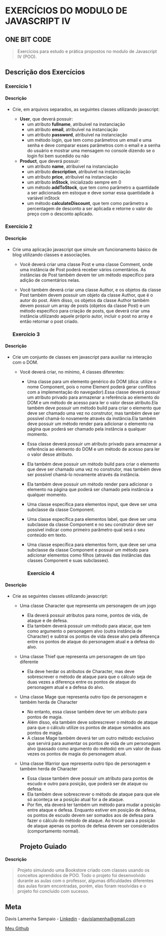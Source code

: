# EXERCÍCIOS DO MODULO DE JAVASCRIPT IV

## ONE BIT CODE

> Exercícios para estudo e prática propostos no modulo de Javascript IV (POO).

## Descrição dos Exercícios

### Exercício 1

#### Descrição

- Crie, em arquivos separados, as seguintes classes utilizando javascript:

  - **User**, que deverá possuir:
    - um atributo **fullname**, atribuível na instanciação
    - um atributo **email**, atribuível na instanciação
    - um atributo **password**, atribuível na instanciação
    - um método login, que tem como parâmetros um email e uma senha e deve comparar esses parâmetros com o email e a senha do usuário e mostrar uma mensagem no console dizendo se o login foi bem sucedido ou não
  - **Product**, que deverá possuir:
    - um atributo **name**, atribuível na instanciação
    - um atributo **description**, atribuível na instanciação
    - um atributo **price**, atribuível na instanciação
    - um atributo **inStock**, inicializado sempre em 0
    - um método **addToStock**, que tem como parâmetro a quantidade a ser adicionada em estoque e deve somar essa quantidade à variável inStock
    - um método **calculateDiscount**, que tem como parâmetro a percentagem de desconto a ser aplicada e retorne o valor do preço com o desconto aplicado.

### Exercício 2

#### Descrição

- Crie uma aplicação javascript que simule um funcionamento básico de blog utilizando classes e associações.

  - Você deverá criar uma classe Post e uma classe Comment, onde uma instância de Post poderá receber vários comentários. As instâncias de Post também devem ter um método específico para adição de comentários nelas.

  - Você também deverá criar uma classe Author, e os objetos da classe Post também devem possuir um objeto da classe Author, que é o autor do post. Além disso, os objetos da classe Author também devem possuir um array de posts (objetos da classe Post) e um método específico para criação de posts, que deverá criar uma instância utilizando aquele próprio autor, incluir o post no array e então retornar o post criado.

  ### Exercício 3

#### Descrição

- Crie um conjunto de classes em javascript para auxiliar na interação com o DOM.

  - Você deverá criar, no mínimo, 4 classes diferentes:

    - Uma classe para um elemento genérico do DOM (dica: utilize o nome Component, pois o nome Element poderá gerar conflitos com a implementação do navegador).Essa classe deverá possuir um atributo privado para armazenar a referência ao elemento do DOM e um método de acesso para ler o valor desse atributo.Ela também deve possuir um método build para criar o elemento que deve ser chamado uma vez no construtor, mas também deve ser possível chamá-lo novamente através da instância.Ela também deve possuir um método render para adicionar o elemento na página que poderá ser chamado pela instância a qualquer momento.
    - Essa classe deverá possuir um atributo privado para armazenar a referência ao elemento do DOM e um método de acesso para ler o valor desse atributo.
    - Ela também deve possuir um método build para criar o elemento que deve ser chamado uma vez no construtor, mas também deve ser possível chamá-lo novamente através da instância.
    - Ela também deve possuir um método render para adicionar o elemento na página que poderá ser chamado pela instância a qualquer momento.
    - Uma classe específica para elementos input, que deve ser uma subclasse da classe Component.
    - Uma classe específica para elementos label, que deve ser uma subclasse da classe Component e no seu construtor deve ser possível indicar como primeiro parâmetro qual será o seu conteúdo em texto.
    - Uma classe específica para elementos form, que deve ser uma subclasse da classe Component e possuir um método para adicionar elementos como filhos (através das instâncias das classes Component e suas subclasses).

      ### Exercício 4

#### Descrição

- Crie as seguintes classes utilizando javascript:

  - Uma classe Character que representa um personagem de um jogo

    - Ela deverá possuir atributos para nome, pontos de vida, de ataque e de defesa.
    - Ela também deverá possuir um método para atacar, que tem como argumento o personagem alvo (outra instância de Character) e subtrai os pontos de vida desse alvo pela diferença entre os pontos de ataque do personagem atual e a defesa do alvo.

  - Uma classe Thief que representa um personagem de um tipo diferente

    - Ela deve herdar os atributos de Character, mas deve sobrescrever o método de ataque para que o cálculo seja de duas vezes a diferença entre os pontos de ataque do personagem atual e a defesa do alvo.

  - Uma classe Mage que representa outro tipo de personagem e também herda de Character

    - No entanto, essa classe também deve ter um atributo para pontos de magia.
    - Além disso, ela também deve sobrescrever o método de ataque para que o cálculo utilize os pontos de ataque somados aos pontos de magia.
    - A classe Mage também deverá ter um outro método exclusivo que servirá para aumentar os pontos de vida de um personagem alvo (passado como argumento do método) em um valor de duas vezes os pontos de magia do personagem atual.

  - Uma classe Warrior que representa outro tipo de personagem e também herda de Character

    - Essa classe também deve possuir um atributo para pontos de escudo e outro para posição, que poderá ser de ataque ou defesa.
    - Ela também deve sobrescrever o método de ataque para que ele só aconteça se a posição atual for a de ataque.
    - Por fim, ela deverá ter também um método para mudar a posição entre ataque e defesa. Enquanto estiver em posição de defesa, os pontos de escudo devem ser somados aos de defesa para fazer o cálculo do método de ataque. Ao trocar para a posição de ataque apenas os pontos de defesa devem ser considerados (comportamento normal).

    ## Projeto Guiado

#### Descrição

> Projeto simulando uma Bookstore criado com classes usando os conceitos aprendidos de POO. Todo o projeto foi desenvolvido durante as aulas com o professor, algumas dificuldades diferentes das aulas foram encontradas, porém, elas foram resolvidas e o projeto foi concluido com sucesso.

## Meta

Davis Lamenha Sampaio - [Linkedin](https://www.linkedin.com/in/davislamenha/) - davislamenha@gmail.com

[Meu Github](https://github.com/davislamenha)
